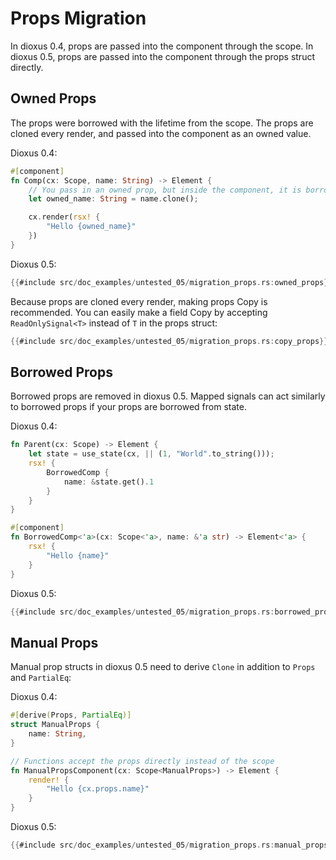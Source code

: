 # Props Migration

In dioxus 0.4, props are passed into the component through the scope. In dioxus 0.5, props are passed into the component through the props struct directly.

## Owned Props

The props were borrowed with the lifetime from the scope. The props are cloned every render, and passed into the component as an owned value.

Dioxus 0.4:
```rust
#[component]
fn Comp(cx: Scope, name: String) -> Element {
    // You pass in an owned prop, but inside the component, it is borrowed (name is the type &String inside the function)
    let owned_name: String = name.clone();

    cx.render(rsx! {
        "Hello {owned_name}"
    })
}
```
Dioxus 0.5:
```rust
{{#include src/doc_examples/untested_05/migration_props.rs:owned_props}}
```

Because props are cloned every render, making props Copy is recommended. You can easily make a field Copy by accepting `ReadOnlySignal<T>` instead of `T` in the props struct:

```rust
{{#include src/doc_examples/untested_05/migration_props.rs:copy_props}}
```

## Borrowed Props

Borrowed props are removed in dioxus 0.5. Mapped signals can act similarly to borrowed props if your props are borrowed from state.

Dioxus 0.4:
```rust
fn Parent(cx: Scope) -> Element {
    let state = use_state(cx, || (1, "World".to_string()));
    rsx! {
        BorrowedComp {
            name: &state.get().1
        }
    }
}

#[component]
fn BorrowedComp<'a>(cx: Scope<'a>, name: &'a str) -> Element<'a> {
    rsx! {
        "Hello {name}"
    }
}
```

Dioxus 0.5:
```rust
{{#include src/doc_examples/untested_05/migration_props.rs:borrowed_props}}
```

## Manual Props

Manual prop structs in dioxus 0.5 need to derive `Clone` in addition to `Props` and `PartialEq`:

Dioxus 0.4:
```rust
#[derive(Props, PartialEq)]
struct ManualProps {
    name: String,
}

// Functions accept the props directly instead of the scope
fn ManualPropsComponent(cx: Scope<ManualProps>) -> Element {
    render! {
        "Hello {cx.props.name}"
    }
}
```

Dioxus 0.5:
```rust
{{#include src/doc_examples/untested_05/migration_props.rs:manual_props}}
```
